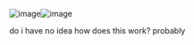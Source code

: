 ![image](https://github.com/arkadivsz/arkadivsz/assets/159655677/6c72aeb8-e70a-4a7a-9f7a-292f8e1c9898)![image](https://github.com/arkadivsz/arkadivsz/assets/159655677/d9e5946d-ff57-4eee-8697-be6610b2eabd)

do i have no idea how does this work? probably

<!---
arkadivsz/arkadivsz is a ✨ special ✨ repository because its `README.md` (this file) appears on your GitHub profile.
You can click the Preview link to take a look at your changes.
--->
